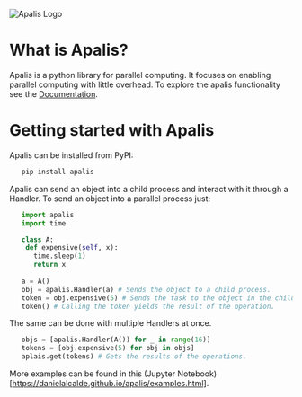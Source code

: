 ![Apalis Logo](https://danielalcalde.github.io/apalis/_static/apalislogo.svg)
# What is Apalis?

Apalis is a python library for parallel computing. It focuses on enabling parallel computing with little overhead. To explore the apalis functionality see the [Documentation](https://danielalcalde.github.io/apalis).

# Getting started with Apalis

Apalis can be installed from PyPI:

```bash
   pip install apalis
```

Apalis can send an object into a child process and interact with it through a Handler.
To send an object into a parallel process just:

```python
   import apalis
   import time

   class A:
    def expensive(self, x):
      time.sleep(1)
      return x
      
   a = A()
   obj = apalis.Handler(a) # Sends the object to a child process.
   token = obj.expensive(5) # Sends the task to the object in the child process.
   token() # Calling the token yields the result of the operation.

```

The same can be done with multiple Handlers at once.

```python
   objs = [apalis.Handler(A()) for _ in range(16)]
   tokens = [obj.expensive(5) for obj in objs]
   aplais.get(tokens) # Gets the results of the operations.

```

More examples can be found in this (Jupyter Notebook)[https://danielalcalde.github.io/apalis/examples.html].